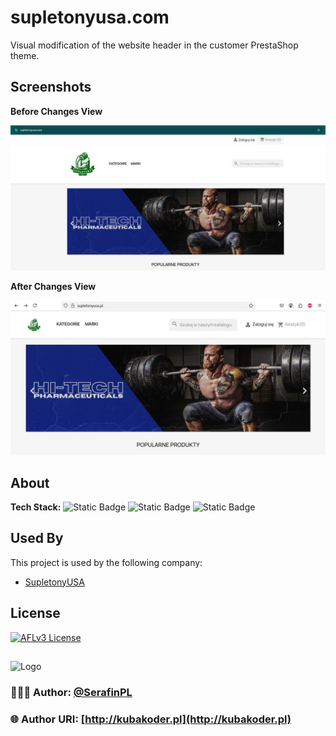 
# supletonyusa.com 

Visual modification of the website header in the customer PrestaShop theme.


## Screenshots

**Before Changes View**

![Before Changes View](/lookOut/BaseView.jpg)

**After Changes View**

![After Changes View](/lookOut/AfterChangesView.jpg)


## About 

**Tech Stack:** 
![Static Badge](https://img.shields.io/badge/html-5.0-ex?style=plastic&logo=html5&logoColor=%23E34F26&color=%23E34F26)
![Static Badge](https://img.shields.io/badge/css-3.0-ex?style=plastic&logo=css&logoColor=%23663399&labelColor=dfdfdf&color=%23663399)
![Static Badge](https://img.shields.io/badge/prestashop-9.0-ex?style=plastic&logo=prestashop&logoColor=%23DF0067&labelColor=dfdfdf&color=%23DF0067)


## Used By

This project is used by the following company:

- [SupletonyUSA](https://supletonyusa.pl/)

## License
[![AFLv3 License](https://img.shields.io/badge/License-AFL%20v3-green.svg)](https://opensource.org/licenses/)

##

![Logo](https://kubakoder.pl/_next/image?url=%2F_next%2Fstatic%2Fmedia%2Ffavicon.5d6e1adf.png&w=48&q=75)
### 👨🏻‍💻 Author: [@SerafinPL](https://www.github.com/serafinpl)

### 🌐 Author URI: [http://kubakoder.pl](http://kubakoder.pl)

##




